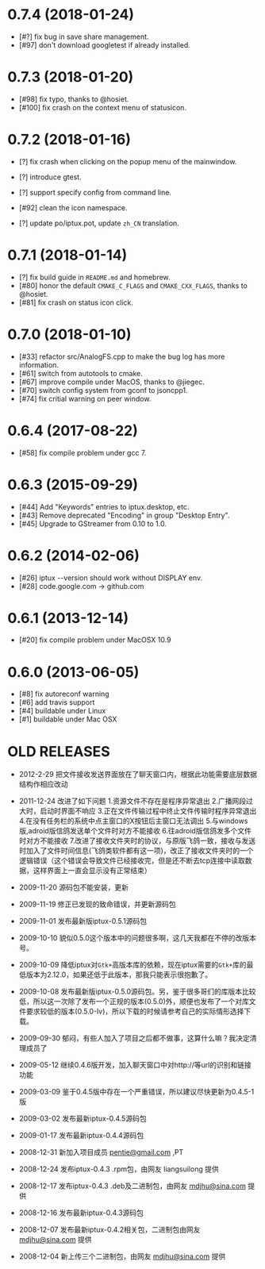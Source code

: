 # 0.7.4 (2018-01-24)

* [#?] fix bug in save share management.
* [#97] don't download googletest if already installed.

# 0.7.3 (2018-01-20)

* [#98] fix typo, thanks to @hosiet.
* [#100] fix crash on the context menu of statusicon.

# 0.7.2 (2018-01-16)

* [?] fix crash when clicking on the popup menu of the mainwindow.

* [?] introduce gtest.
* [?] support specify config from command line.
* [#92] clean the icon namespace.
* [?] update po/iptux.pot, update `zh_CN` translation.

# 0.7.1 (2018-01-14)

* [?] fix build guide in `README.md` and homebrew.
* [#80] honor the default `CMAKE_C_FLAGS` and `CMAKE_CXX_FLAGS`, thanks to @hosiet.
* [#81] fix crash on status icon click.

# 0.7.0 (2018-01-10)

* [#33] refactor src/AnalogFS.cpp to make the bug log has more information.
* [#61] switch from autotools to cmake.
* [#67] improve compile under MacOS, thanks to @jiegec.
* [#70] switch config system from gconf to jsoncpp1.
* [#74] fix critial warning on peer window.

# 0.6.4 (2017-08-22)

* [#58] fix compile problem under gcc 7.

# 0.6.3 (2015-09-29)

* [#44] Add "Keywords" entries to iptux.desktop, etc.
* [#43] Remove deprecated "Encoding" in group "Desktop Entry".
* [#45] Upgrade to GStreamer from 0.10 to 1.0.

# 0.6.2 (2014-02-06)

* [#26] iptux --version should work without DISPLAY env.
* [#28] code.google.com -> github.com

# 0.6.1 (2013-12-14)

* [#20] fix compile problem under MacOSX 10.9

# 0.6.0 (2013-06-05)

* [#8] fix autoreconf warning
* [#6] add travis support
* [#4] buildable under Linux
* [#1] buildable under Mac OSX


# OLD RELEASES

* 2012-2-29  把文件接收发送界面放在了聊天窗口内，根据此功能需要底层数据结构作相应改动
* 2011-12-24 改进了如下问题
           1.资源文件不存在是程序异常退出
           2.广播网段过大时，启动时界面不响应
           3.正在文件传输过程中终止文件传输时程序异常退出
           4.在没有任务栏的系统中点主窗口的X按钮后主窗口无法调出
           5.与windows版,adroid版信鸽发送单个文件时对方不能接收
           6.往adroid版信鸽发多个文件时对方不能接收
           7.改进了接收文件夹时的协议，与原版飞鸽一致，接收与发送时加入了文件时间信息(飞鸽类软件都有这一项)，改正了接收文件夹时的一个逻辑错误（这个错误会导致文件已经接收完，但是还不断去tcp连接中读取数据，这样界面上一直会显示没有正常结束）
* 2009-11-20 源码包不能安装，更新

* 2009-11-19 修正已发现的致命错误，并更新源码包

* 2009-11-01 发布最新版iptux-0.5.1源码包

* 2009-10-10 貌似0.5.0这个版本中的问题很多啊，这几天我都在不停的改版本号。

* 2009-10-09 降低iptux对`Gtk+`高版本库的依赖，现在iptux需要的`Gtk+`库的最低版本为2.12.0，如果还低于此版本，那我只能表示很抱歉了。

* 2009-10-08 发布最新版iptux-0.5.0源码包。另，鉴于很多哥们的库版本比较低，所以这一次除了发布一个正规的版本(0.5.0)外，顺便也发布了一个对库文件要求较低的版本(0.5.0-lv)，所以下载的时候请参考自己的实际情形选择下载。

* 2009-09-30 郁闷，有些人加入了项目之后都不做事，这算什么嘛？我决定清理成员了

* 2009-05-12 继续0.4.6版开发，加入聊天窗口中对http://等url的识别和链接功能

* 2009-03-09 鉴于0.4.5版中存在一个严重错误，所以建议尽快更新为0.4.5-1版

* 2009-03-02 发布最新iptux-0.4.5源码包

* 2009-01-17 发布最新iptux-0.4.4源码包

* 2008-12-31 新加入项目成员 pentie@gmail.com ,PT

* 2008-12-24 发布iptux-0.4.3 .rpm包，由网友 liangsuilong 提供

* 2008-12-17 发布iptux-0.4.3 .deb及二进制包，由网友 mdjhu@sina.com 提供

* 2008-12-16 发布最新iptux-0.4.3源码包

* 2008-12-07 发布最新iptux-0.4.2相关包，二进制包由网友 mdjhu@sina.com 提供

* 2008-12-04 新上传三个二进制包，由网友 mdjhu@sina.com 提供
